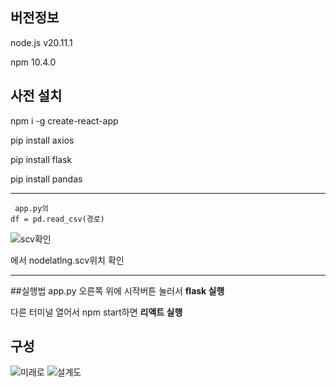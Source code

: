 ## 버전정보
node.js v20.11.1

npm     10.4.0

## 사전 설치
npm i -g create-react-app

pip install axios

pip install flask

pip install pandas
<hr>
<pre>
<code> app.py의
df = pd.read_csv(경로)</code>
</pre>

![scv확인](https://github.com/juhyunk0820/Capstone/assets/52120957/4e6c2c0a-f0cd-49d0-93a8-e44458835ea2)

에서 nodelatlng.scv위치 확인
<hr>
##실행법
app.py 오른쪽 위에 시작버튼 눌러서 <b>flask 실행</b>

다른 터미널 열어서 npm start하면 <b>리액트 실행</b>

## 구성
![미래로](https://github.com/juhyunk0820/Capstone/assets/52120957/117b15ef-69e5-4f93-911f-2c1d2433035e)
![설계도](https://github.com/juhyunk0820/Capstone/assets/52120957/6e27e7a6-0e28-41ea-9ce9-eeeff616b1d9)